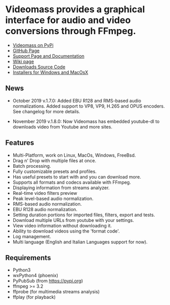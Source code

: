 # **Videomass** provides a graphical interface for audio and video conversions through FFmpeg. 

* [Videomass on PyPi](https://pypi.org/project/videomass/)
* [GitHub Page](https://github.com/jeanslack/Videomass)
* [Support Page and Documentation](http://jeanslack.github.io/Videomass)
* [Wiki page](https://github.com/jeanslack/Videomass/wiki)
* [Downloads Source Code](https://github.com/jeanslack/Videomass/releases)
* [Installers for Windows and MacOsX](https://sourceforge.net/projects/videomass2/)

## News

- October 2019 v.1.7.0: Added EBU R128 and RMS-based audio normalizations. 
  Added support to VP8, VP9, H.265 and OPUS encoders. See changelog for 
  more details.

- November 2019 v.1.8.0: Now Videomass has embedded youtube-dl to downloads
  video from Youtube and more sites.

## Features

- Multi-Platform, work on Linux, MacOs, Windows, FreeBsd.
- Drag n' Drop with multiple files at once.
- Batch processing.
- Fully customizable presets and profiles.
- Has useful presets to start with and you can download more.
- Supports all formats and codecs available with FFmpeg.
- Displaying information from streams analyzer.
- Real-time video filters preview
- Peak level-based audio normalization.
- RMS-based audio normalization.
- EBU R128 audio normalization.
- Setting duration portions for imported files, filters, export and tests.
- Download multiple URLs from youtube with your settings.
- View video information without downloading it.
- Ability to download videos using the 'format code'.
- Log management.
- Multi language (English and Italian Languages support for now).

## Requirements
   
- Python3     
- wxPython4 (phoenix) 
- PyPubSub (from https://pypi.org)
- ffmpeg >= 3.2   
- ffprobe (for multimedia streams analysis)  
- ffplay (for playback)   

